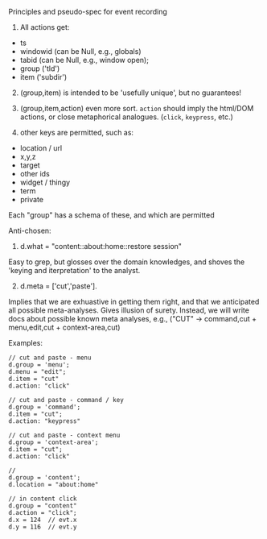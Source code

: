 
Principles and pseudo-spec for event recording

1.  All actions get:
  - ts
  - windowid  (can be Null, e.g., globals)
  - tabid     (can be Null, e.g., window open);
  - group     ('tld')
  - item      ('subdir')

2.  (group,item) is intended to be 'usefully unique', but no guarantees!

3.  (group,item,action) even more sort.  `action` should imply the html/DOM
    actions, or close metaphorical analogues. (`click`, `keypress`, etc.)

4.  other keys are permitted, such as:

  - location / url
  - x,y,z
  - target
  - other ids
  - widget / thingy
  - term
  - private

  Each "group" has a schema of these, and which are permitted

Anti-chosen:

1.  d.what = "content::about:home::restore session"

Easy to grep, but glosses over the domain knowledges, and shoves the
'keying and iterpretation' to the analyst.

2.  d.meta = ['cut','paste'].

Implies that we are exhuastive in getting them right, and that we anticipated
all possible meta-analyses.  Gives illusion of surety.  Instead, we will write
docs about possible known meta analyses,
  e.g., ("CUT" -> command,cut + menu,edit,cut + context-area,cut)

Examples:

    // cut and paste - menu
    d.group = 'menu';
    d.menu = "edit";
    d.item = "cut"
    d.action: "click"

    // cut and paste - command / key
    d.group = 'command';
    d.item = "cut";
    d.action: "keypress"

    // cut and paste - context menu
    d.group = 'context-area';
    d.item = "cut";
    d.action: "click"

    //
    d.group = 'content';
    d.location = "about:home"

    // in content click
    d.group = "content"
    d.action = "click";
    d.x = 124  // evt.x
    d.y = 116  // evt.y



